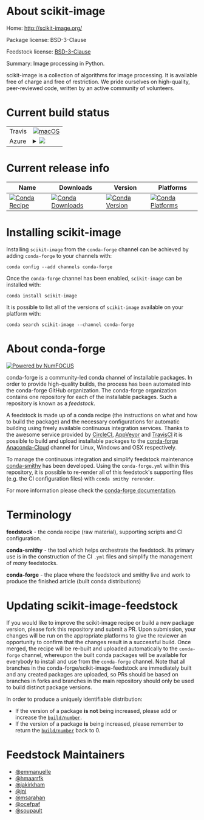 About scikit-image
==================

Home: http://scikit-image.org/

Package license: BSD-3-Clause

Feedstock license: [BSD-3-Clause](https://github.com/conda-forge/scikit-image-feedstock/blob/master/LICENSE.txt)

Summary: Image processing in Python.

scikit-image is a collection of algorithms for image processing.
It is available free of charge and free of restriction.
We pride ourselves on high-quality, peer-reviewed code,
written by an active community of volunteers.


Current build status
====================


<table><tr>
    <td>Travis</td>
    <td>
      <a href="https://travis-ci.com/conda-forge/scikit-image-feedstock">
        <img alt="macOS" src="https://img.shields.io/travis/com/conda-forge/scikit-image-feedstock/master.svg?label=macOS">
      </a>
    </td>
  </tr>
    
  <tr>
    <td>Azure</td>
    <td>
      <details>
        <summary>
          <a href="https://dev.azure.com/conda-forge/feedstock-builds/_build/latest?definitionId=1882&branchName=master">
            <img src="https://dev.azure.com/conda-forge/feedstock-builds/_apis/build/status/scikit-image-feedstock?branchName=master">
          </a>
        </summary>
        <table>
          <thead><tr><th>Variant</th><th>Status</th></tr></thead>
          <tbody><tr>
              <td>linux_64_numpy1.16python3.7.____cpythonpython_implcpython</td>
              <td>
                <a href="https://dev.azure.com/conda-forge/feedstock-builds/_build/latest?definitionId=1882&branchName=master">
                  <img src="https://dev.azure.com/conda-forge/feedstock-builds/_apis/build/status/scikit-image-feedstock?branchName=master&jobName=linux&configuration=linux_64_numpy1.16python3.7.____cpythonpython_implcpython" alt="variant">
                </a>
              </td>
            </tr><tr>
              <td>linux_64_numpy1.16python3.8.____cpythonpython_implcpython</td>
              <td>
                <a href="https://dev.azure.com/conda-forge/feedstock-builds/_build/latest?definitionId=1882&branchName=master">
                  <img src="https://dev.azure.com/conda-forge/feedstock-builds/_apis/build/status/scikit-image-feedstock?branchName=master&jobName=linux&configuration=linux_64_numpy1.16python3.8.____cpythonpython_implcpython" alt="variant">
                </a>
              </td>
            </tr><tr>
              <td>linux_64_numpy1.19python3.7.____73_pypypython_implpypy</td>
              <td>
                <a href="https://dev.azure.com/conda-forge/feedstock-builds/_build/latest?definitionId=1882&branchName=master">
                  <img src="https://dev.azure.com/conda-forge/feedstock-builds/_apis/build/status/scikit-image-feedstock?branchName=master&jobName=linux&configuration=linux_64_numpy1.19python3.7.____73_pypypython_implpypy" alt="variant">
                </a>
              </td>
            </tr><tr>
              <td>linux_64_numpy1.19python3.9.____cpythonpython_implcpython</td>
              <td>
                <a href="https://dev.azure.com/conda-forge/feedstock-builds/_build/latest?definitionId=1882&branchName=master">
                  <img src="https://dev.azure.com/conda-forge/feedstock-builds/_apis/build/status/scikit-image-feedstock?branchName=master&jobName=linux&configuration=linux_64_numpy1.19python3.9.____cpythonpython_implcpython" alt="variant">
                </a>
              </td>
            </tr><tr>
              <td>linux_aarch64_numpy1.16python3.7.____cpythonpython_implcpython</td>
              <td>
                <a href="https://dev.azure.com/conda-forge/feedstock-builds/_build/latest?definitionId=1882&branchName=master">
                  <img src="https://dev.azure.com/conda-forge/feedstock-builds/_apis/build/status/scikit-image-feedstock?branchName=master&jobName=linux&configuration=linux_aarch64_numpy1.16python3.7.____cpythonpython_implcpython" alt="variant">
                </a>
              </td>
            </tr><tr>
              <td>linux_aarch64_numpy1.16python3.8.____cpythonpython_implcpython</td>
              <td>
                <a href="https://dev.azure.com/conda-forge/feedstock-builds/_build/latest?definitionId=1882&branchName=master">
                  <img src="https://dev.azure.com/conda-forge/feedstock-builds/_apis/build/status/scikit-image-feedstock?branchName=master&jobName=linux&configuration=linux_aarch64_numpy1.16python3.8.____cpythonpython_implcpython" alt="variant">
                </a>
              </td>
            </tr><tr>
              <td>linux_aarch64_numpy1.19python3.7.____73_pypypython_implpypy</td>
              <td>
                <a href="https://dev.azure.com/conda-forge/feedstock-builds/_build/latest?definitionId=1882&branchName=master">
                  <img src="https://dev.azure.com/conda-forge/feedstock-builds/_apis/build/status/scikit-image-feedstock?branchName=master&jobName=linux&configuration=linux_aarch64_numpy1.19python3.7.____73_pypypython_implpypy" alt="variant">
                </a>
              </td>
            </tr><tr>
              <td>linux_aarch64_numpy1.19python3.9.____cpythonpython_implcpython</td>
              <td>
                <a href="https://dev.azure.com/conda-forge/feedstock-builds/_build/latest?definitionId=1882&branchName=master">
                  <img src="https://dev.azure.com/conda-forge/feedstock-builds/_apis/build/status/scikit-image-feedstock?branchName=master&jobName=linux&configuration=linux_aarch64_numpy1.19python3.9.____cpythonpython_implcpython" alt="variant">
                </a>
              </td>
            </tr><tr>
              <td>linux_ppc64le_numpy1.16python3.7.____cpythonpython_implcpython</td>
              <td>
                <a href="https://dev.azure.com/conda-forge/feedstock-builds/_build/latest?definitionId=1882&branchName=master">
                  <img src="https://dev.azure.com/conda-forge/feedstock-builds/_apis/build/status/scikit-image-feedstock?branchName=master&jobName=linux&configuration=linux_ppc64le_numpy1.16python3.7.____cpythonpython_implcpython" alt="variant">
                </a>
              </td>
            </tr><tr>
              <td>linux_ppc64le_numpy1.16python3.8.____cpythonpython_implcpython</td>
              <td>
                <a href="https://dev.azure.com/conda-forge/feedstock-builds/_build/latest?definitionId=1882&branchName=master">
                  <img src="https://dev.azure.com/conda-forge/feedstock-builds/_apis/build/status/scikit-image-feedstock?branchName=master&jobName=linux&configuration=linux_ppc64le_numpy1.16python3.8.____cpythonpython_implcpython" alt="variant">
                </a>
              </td>
            </tr><tr>
              <td>linux_ppc64le_numpy1.19python3.7.____73_pypypython_implpypy</td>
              <td>
                <a href="https://dev.azure.com/conda-forge/feedstock-builds/_build/latest?definitionId=1882&branchName=master">
                  <img src="https://dev.azure.com/conda-forge/feedstock-builds/_apis/build/status/scikit-image-feedstock?branchName=master&jobName=linux&configuration=linux_ppc64le_numpy1.19python3.7.____73_pypypython_implpypy" alt="variant">
                </a>
              </td>
            </tr><tr>
              <td>linux_ppc64le_numpy1.19python3.9.____cpythonpython_implcpython</td>
              <td>
                <a href="https://dev.azure.com/conda-forge/feedstock-builds/_build/latest?definitionId=1882&branchName=master">
                  <img src="https://dev.azure.com/conda-forge/feedstock-builds/_apis/build/status/scikit-image-feedstock?branchName=master&jobName=linux&configuration=linux_ppc64le_numpy1.19python3.9.____cpythonpython_implcpython" alt="variant">
                </a>
              </td>
            </tr><tr>
              <td>osx_64_numpy1.16python3.7.____cpythonpython_implcpython</td>
              <td>
                <a href="https://dev.azure.com/conda-forge/feedstock-builds/_build/latest?definitionId=1882&branchName=master">
                  <img src="https://dev.azure.com/conda-forge/feedstock-builds/_apis/build/status/scikit-image-feedstock?branchName=master&jobName=osx&configuration=osx_64_numpy1.16python3.7.____cpythonpython_implcpython" alt="variant">
                </a>
              </td>
            </tr><tr>
              <td>osx_64_numpy1.16python3.8.____cpythonpython_implcpython</td>
              <td>
                <a href="https://dev.azure.com/conda-forge/feedstock-builds/_build/latest?definitionId=1882&branchName=master">
                  <img src="https://dev.azure.com/conda-forge/feedstock-builds/_apis/build/status/scikit-image-feedstock?branchName=master&jobName=osx&configuration=osx_64_numpy1.16python3.8.____cpythonpython_implcpython" alt="variant">
                </a>
              </td>
            </tr><tr>
              <td>osx_64_numpy1.19python3.7.____73_pypypython_implpypy</td>
              <td>
                <a href="https://dev.azure.com/conda-forge/feedstock-builds/_build/latest?definitionId=1882&branchName=master">
                  <img src="https://dev.azure.com/conda-forge/feedstock-builds/_apis/build/status/scikit-image-feedstock?branchName=master&jobName=osx&configuration=osx_64_numpy1.19python3.7.____73_pypypython_implpypy" alt="variant">
                </a>
              </td>
            </tr><tr>
              <td>osx_64_numpy1.19python3.9.____cpythonpython_implcpython</td>
              <td>
                <a href="https://dev.azure.com/conda-forge/feedstock-builds/_build/latest?definitionId=1882&branchName=master">
                  <img src="https://dev.azure.com/conda-forge/feedstock-builds/_apis/build/status/scikit-image-feedstock?branchName=master&jobName=osx&configuration=osx_64_numpy1.19python3.9.____cpythonpython_implcpython" alt="variant">
                </a>
              </td>
            </tr><tr>
              <td>osx_arm64_python3.8.____cpython</td>
              <td>
                <a href="https://dev.azure.com/conda-forge/feedstock-builds/_build/latest?definitionId=1882&branchName=master">
                  <img src="https://dev.azure.com/conda-forge/feedstock-builds/_apis/build/status/scikit-image-feedstock?branchName=master&jobName=osx&configuration=osx_arm64_python3.8.____cpython" alt="variant">
                </a>
              </td>
            </tr><tr>
              <td>osx_arm64_python3.9.____cpython</td>
              <td>
                <a href="https://dev.azure.com/conda-forge/feedstock-builds/_build/latest?definitionId=1882&branchName=master">
                  <img src="https://dev.azure.com/conda-forge/feedstock-builds/_apis/build/status/scikit-image-feedstock?branchName=master&jobName=osx&configuration=osx_arm64_python3.9.____cpython" alt="variant">
                </a>
              </td>
            </tr><tr>
              <td>win_64_numpy1.16python3.7.____cpython</td>
              <td>
                <a href="https://dev.azure.com/conda-forge/feedstock-builds/_build/latest?definitionId=1882&branchName=master">
                  <img src="https://dev.azure.com/conda-forge/feedstock-builds/_apis/build/status/scikit-image-feedstock?branchName=master&jobName=win&configuration=win_64_numpy1.16python3.7.____cpython" alt="variant">
                </a>
              </td>
            </tr><tr>
              <td>win_64_numpy1.16python3.8.____cpython</td>
              <td>
                <a href="https://dev.azure.com/conda-forge/feedstock-builds/_build/latest?definitionId=1882&branchName=master">
                  <img src="https://dev.azure.com/conda-forge/feedstock-builds/_apis/build/status/scikit-image-feedstock?branchName=master&jobName=win&configuration=win_64_numpy1.16python3.8.____cpython" alt="variant">
                </a>
              </td>
            </tr><tr>
              <td>win_64_numpy1.19python3.9.____cpython</td>
              <td>
                <a href="https://dev.azure.com/conda-forge/feedstock-builds/_build/latest?definitionId=1882&branchName=master">
                  <img src="https://dev.azure.com/conda-forge/feedstock-builds/_apis/build/status/scikit-image-feedstock?branchName=master&jobName=win&configuration=win_64_numpy1.19python3.9.____cpython" alt="variant">
                </a>
              </td>
            </tr>
          </tbody>
        </table>
      </details>
    </td>
  </tr>
</table>

Current release info
====================

| Name | Downloads | Version | Platforms |
| --- | --- | --- | --- |
| [![Conda Recipe](https://img.shields.io/badge/recipe-scikit--image-green.svg)](https://anaconda.org/conda-forge/scikit-image) | [![Conda Downloads](https://img.shields.io/conda/dn/conda-forge/scikit-image.svg)](https://anaconda.org/conda-forge/scikit-image) | [![Conda Version](https://img.shields.io/conda/vn/conda-forge/scikit-image.svg)](https://anaconda.org/conda-forge/scikit-image) | [![Conda Platforms](https://img.shields.io/conda/pn/conda-forge/scikit-image.svg)](https://anaconda.org/conda-forge/scikit-image) |

Installing scikit-image
=======================

Installing `scikit-image` from the `conda-forge` channel can be achieved by adding `conda-forge` to your channels with:

```
conda config --add channels conda-forge
```

Once the `conda-forge` channel has been enabled, `scikit-image` can be installed with:

```
conda install scikit-image
```

It is possible to list all of the versions of `scikit-image` available on your platform with:

```
conda search scikit-image --channel conda-forge
```


About conda-forge
=================

[![Powered by NumFOCUS](https://img.shields.io/badge/powered%20by-NumFOCUS-orange.svg?style=flat&colorA=E1523D&colorB=007D8A)](http://numfocus.org)

conda-forge is a community-led conda channel of installable packages.
In order to provide high-quality builds, the process has been automated into the
conda-forge GitHub organization. The conda-forge organization contains one repository
for each of the installable packages. Such a repository is known as a *feedstock*.

A feedstock is made up of a conda recipe (the instructions on what and how to build
the package) and the necessary configurations for automatic building using freely
available continuous integration services. Thanks to the awesome service provided by
[CircleCI](https://circleci.com/), [AppVeyor](https://www.appveyor.com/)
and [TravisCI](https://travis-ci.com/) it is possible to build and upload installable
packages to the [conda-forge](https://anaconda.org/conda-forge)
[Anaconda-Cloud](https://anaconda.org/) channel for Linux, Windows and OSX respectively.

To manage the continuous integration and simplify feedstock maintenance
[conda-smithy](https://github.com/conda-forge/conda-smithy) has been developed.
Using the ``conda-forge.yml`` within this repository, it is possible to re-render all of
this feedstock's supporting files (e.g. the CI configuration files) with ``conda smithy rerender``.

For more information please check the [conda-forge documentation](https://conda-forge.org/docs/).

Terminology
===========

**feedstock** - the conda recipe (raw material), supporting scripts and CI configuration.

**conda-smithy** - the tool which helps orchestrate the feedstock.
                   Its primary use is in the construction of the CI ``.yml`` files
                   and simplify the management of *many* feedstocks.

**conda-forge** - the place where the feedstock and smithy live and work to
                  produce the finished article (built conda distributions)


Updating scikit-image-feedstock
===============================

If you would like to improve the scikit-image recipe or build a new
package version, please fork this repository and submit a PR. Upon submission,
your changes will be run on the appropriate platforms to give the reviewer an
opportunity to confirm that the changes result in a successful build. Once
merged, the recipe will be re-built and uploaded automatically to the
`conda-forge` channel, whereupon the built conda packages will be available for
everybody to install and use from the `conda-forge` channel.
Note that all branches in the conda-forge/scikit-image-feedstock are
immediately built and any created packages are uploaded, so PRs should be based
on branches in forks and branches in the main repository should only be used to
build distinct package versions.

In order to produce a uniquely identifiable distribution:
 * If the version of a package **is not** being increased, please add or increase
   the [``build/number``](https://conda.io/docs/user-guide/tasks/build-packages/define-metadata.html#build-number-and-string).
 * If the version of a package **is** being increased, please remember to return
   the [``build/number``](https://conda.io/docs/user-guide/tasks/build-packages/define-metadata.html#build-number-and-string)
   back to 0.

Feedstock Maintainers
=====================

* [@emmanuelle](https://github.com/emmanuelle/)
* [@hmaarrfk](https://github.com/hmaarrfk/)
* [@jakirkham](https://github.com/jakirkham/)
* [@jni](https://github.com/jni/)
* [@msarahan](https://github.com/msarahan/)
* [@ocefpaf](https://github.com/ocefpaf/)
* [@soupault](https://github.com/soupault/)

